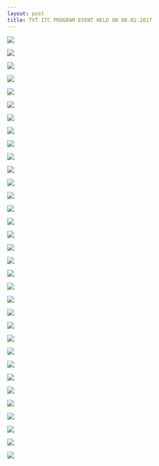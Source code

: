 ```yaml
---
layout: post
title: TVT ITC PROGRAM EVENT HELD ON 08.02.2017
---
```


<a href='https://photos.google.com/share/AF1QipNbS8B_jDcSlTAyd3jLQr-oWx5MZH4oCEWxRjOdXzPcTQYZTX1AvJQFkN-0NDl3yg?key=VkdXSUNLNEdydk94T3BFUmtwd0dvOGNNaGFSQjhn&source=ctrlq.org'><img src='https://lh3.googleusercontent.com/HW87rs7mxRB_flkB_ZX_MUhSJrVBu21znN7bbUlVimTZ6kZ6Q7q4ghwwQsbKmB9qqffuWe5rVRFoxkweUIrmOk4tVYfnFwGPXzaNqGtKbU6I5Y3_RYUy-zUpPKgbul-S-d_HHg' /></a>

<a href='https://photos.google.com/share/AF1QipNvsRFb7ON_G-dkWTK7AtiiIssq33BEdhDbm5KoJuAHgviMI2L1o2SGLUX4Edfemw?key=QXRUYnJjWkVNV1J4OXJ3a2VLaGRydldMWWlxelNB&source=ctrlq.org'><img src='https://lh3.googleusercontent.com/6j9tjcK-s_3LWrw5vm1rIy-YtujXt2BrERgcRrn4iZ8Zq-HfxpoImLE1HbKQ1qA1J6JqrIMJlT8XLP2_US7mYvcZkjOQt38QkrOcNetEd6wP08lhsGFJMPYKUTXIVx3nV8E4bQ' /></a>

<a href='https://photos.google.com/share/AF1QipNg8bZWH4y23NJLECkgjCHZ3E-33CmIaHs3NDvSiSugm3pF-RXhuTB8LWSiomqWWA?key=eWJIdEVBU3VXMUtuS2tGck0taXVmOURzZjNiV1dB&source=ctrlq.org'><img src='https://lh3.googleusercontent.com/PS77SDjSZIM0lyL8Bx2HK4OfCpe60iBN32B_v7IDK8pRYOF6amwruO9kuRFY0iAztUS1qA8lUZK9O1KUb_zKwdDyZMRqvr9qGQeKloCX4Wcy_4DI_lTaKaaGGO5q_ZD-k6i60Q' /></a>

<a href='https://photos.google.com/share/AF1QipNJ1f_er6-5TKSGq-m5Db8bibkFy8BPuumkbCzs5kEN_Qr7OOexdmzHtrTfQccgpg?key=b1VpM3h1OHY5WnJVMzhlcXRiS3NKS2h1NTBmMlRn&source=ctrlq.org'><img src='https://lh3.googleusercontent.com/xAgxncX5yx9C7-llyaSv_dcldxk4AFce9NjvvXqYt1nlWRruGbMQ4lQ6PV-w2BVOVeUjdkKqZZFMgpRkWrTK-MG4HZ4uKnEcFqVJzZv2WLntwhDhpE1b3U0jwDKN4bpRHcPLPA' /></a>

<a href='https://photos.google.com/share/AF1QipN4QePD160_v5ro5s3XPeHttCOSF6ekIjWj35HFn9cXyxkb8vLm1wLf1LeemBWrXw?key=TVUxV2otekY4QjRpcmpkdUhZU2R2U0w0dXJMQmNn&source=ctrlq.org'><img src='https://lh3.googleusercontent.com/MiTb_R7Oswe7UQ17o_CayTMxINh4OBPs_F0ZZBXtT-W6k1JT_WZ7GHp9XZPTd8Q1v20AXEltHAAhBjRrVHh60JHSETWmMZ_uZpykOpamQFj1mmAwAYpclWJhfSNnNdre4HkFMA' /></a>

<a href='https://photos.google.com/share/AF1QipMdt4W6N1WVqHfe9jk9AlqKRrgyRchqWfDH3Wbuk2QoG0uYt0WogNCHRa_5hoOuTQ?key=ZUZSX0l1RjFHWXlRZG05aC1fSElwYV9uamJxMExn&source=ctrlq.org'><img src='https://lh3.googleusercontent.com/5_0lvr7N_CxS4MG5zOcpyzQi_3XVXybu3DLawG9BoZZjk0UhXo2Ep5rU4bNz_fZKLMsDYPD5FC45hFqAmsZ9iUAQ74OAjlaM0QF9HnpCmVYAtY6zFU1RMbVCn0GMBhDxcjlzpQ' /></a>

<a href='https://photos.google.com/share/AF1QipP6OyuhffLtP5LcgtmzyaeelUUt-aaI88GP_rdfOb_hrYPVO_Z6qXSpmu7tDNbqGA?key=Tzl2d0R0TlJ6dUp4MENhN3RZNmstWTE3ZlFmWUdn&source=ctrlq.org'><img src='https://lh3.googleusercontent.com/1Da6BNTDMQwl8nLqaYhcjGBcUsXDkx-n2hYIcjTkxuIAwuUQE-TuI84Otc7Kdxcr3O0ZIKa1t0IIQWirCrFi9V-7q3X96nuW2FRNizWsb6Vuzoi08GzmTVQTHe2SCiNjfhR-pg' /></a>

<a href='https://photos.google.com/share/AF1QipNdVTpAiSkBuV0sMrKbfQfqj9Na4hqYJyJIP3HWwiOabE-uXHBv7CQwUge4PhwlvA?key=YnZVMlQ5RG5HZjJIUzgzMkV1VnVSSEpTRV9ic3VR&source=ctrlq.org'><img src='https://lh3.googleusercontent.com/SSWIAQcFifgSUc_QVNKJyf-DH4XBxj06dnyHIemtBQSiUwOGwU9aqlul2p9wM25AGBNxBw5LDiSu8T8X_jl7VP5oo5hJF04WoxQUllTYzE-dhHmhnAJh5lTPbCAZxh7djzjgEA' /></a>

<a href='https://photos.google.com/share/AF1QipO5nJ1RcPdLqwozqvST44MGde4-rS5Er2sZJcpVTPz2YMqjwpQM2VH9f644uccEKA?key=TXdjczJ0SWFmWUROSHNrZXZ1SXItbFdEVmFMUTV3&source=ctrlq.org'><img src='https://lh3.googleusercontent.com/zFHMNaGGmjtt8UzOwlaLiBcBvFIQGbZMsaZOw3k0RodysV-TqzNI5MbuI0LB63Tl6IZDyf1fP3lj0Ryzpx1_dc8laqlIALs7qmIggPPtd9qrxMEWhWp2llLDgvUaMn4xGo_xVQ' /></a>

<a href='https://photos.google.com/share/AF1QipMCWlNjzMkz8jNdED02BavFS-IYaR327KES4bV6RWDEj-5ROvYCtobU_WSz4z57lQ?key=U2REclFtLXhibHBzNENLQXdmamM2Y25rcGY4czJR&source=ctrlq.org'><img src='https://lh3.googleusercontent.com/O8aQPAOI74ijdg3ElUrLMBKhs1xEpg65x_Mo2nXdNHQW81HpanhFAqRICgZxoAsMWVh49UC9U4k27O5MdwH76hHVJptYTG1glZ-vVVy2ZCtPaUPW1_PFlq7u10q8iOuJgVARIA' /></a>

<a href='https://photos.google.com/share/AF1QipNVOQDeaFLQ9bca8e5sKtQN82qt_m6ubfF8xm0TKaCxbOttUqWYIENNt8LpI0Jg0w?key=MVdsMTVuRWVnN01RSXhWSGR2dEpTS2xSZzNDN0lR&source=ctrlq.org'><img src='https://lh3.googleusercontent.com/aw1u1lthucjavkudnaVAX8BwYp-dgQ5W5pViOKAj0ag92QbbTgGMPAWKTu-bFiumyTqOrI-W-ezGBozmy1_i1e6rDJxyLWvXPUFojuBpaWcupwl9AGjHkzyi70pQDUylflfAVw' /></a>

<a href='https://photos.google.com/share/AF1QipNKyml_GMtkZLmhsNY6_NfamBhkOdl5reiJEok8Lhr4AKu3s_YAYMoQX7TDzx7GSw?key=MjV3VmhOWEhqdERyc21ZZldRRUVrbWdxT1Q3Vy13&source=ctrlq.org'><img src='https://lh3.googleusercontent.com/KdN0d8SM0zyLjG_ga3jiySFuh-MIZ-ZC9dVl4YVlWO9wHCz2d-5ZB1pM13LzWebe8g21TZsDCzmyn14Vn30OLUI3XFnZL-cf4ZCYflX4sFbItvLZtcDVTJKYNGh-4orSpUUCuA' /></a>

<a href='https://photos.google.com/share/AF1QipOg-g3cTq0SVCkrpypOYusLu5s0th6ueeLctZAbRbu5b1BcAyFSQ4zltTP93zsc1w?key=d0NsUi03TWZpYXFpUlp5ZUdWYUVJR2NRSERrVjBR&source=ctrlq.org'><img src='https://lh3.googleusercontent.com/zL4OrIF9HMosW7j6RTY7fljmPrSEfR0dzzuwDKnf41lOa_150EJEGiw8GCqUjqinYfvQTA63Raa-sZJBBJP3wEWjJn8N0Ov4-Sa2Zh_nh_o-Jnb2BHUyN62uSfO-bbZSinvOjA' /></a>

<a href='https://photos.google.com/share/AF1QipPHat6QWF2RePhQlfUy_BW8g6gP3Du405DKhK7WapKSTO9n2HkUjBRJc0ssxkDN9Q?key=cFhoRnZ3U2ZKTU5GeEJZTVhZOTlTaUptam13UUlB&source=ctrlq.org'><img src='https://lh3.googleusercontent.com/0NU1Ctan5TQK90uB2neEnFeDooO19mCSoyV4apWNLwhAnAGoSyk6K4uLcrWYDdJ2kUkSguNpdXcJ5i7jRMuB1F2irzAd6JdKc0MVNKngoj2b783jvTl-SRV7hqOiWKn4NtxZkw' /></a>

<a href='https://photos.google.com/share/AF1QipPEHa3n7DitgEehVUntnxvqDfSVZCUY5naaBv3SF4h0nVpwAszeK2dO-DLiMFYc0A?key=TFA5ZTBnVGRmMEl3XzltVWdJbU1zTDFkanVOWDdR&source=ctrlq.org'><img src='https://lh3.googleusercontent.com/55h4BgXYYAEAkUJHfhxsDPEXCSwDyhzrluWH0UlwGEpNvUfovGswczZU8t2ZKD6DDX8-Qaj5wduIwvujzlHtItIBNPy7yi0Qzq5GXypzleWNoOMrGJ56DIq9fSJ_lr4uAEBnRw' /></a>

<a href='https://photos.google.com/share/AF1QipOrpxQXGk4df376wCAqKu9z3ks7G2CEJVkPZF9dZpqqgGyCZZAiCY3lnXGUwTTSgg?key=d05fU1JzVkVuNlZKdEJoTWQzWTg2N0IxLVAyXzZR&source=ctrlq.org'><img src='https://lh3.googleusercontent.com/BRBLTNQ-90cxyXLFWDf_bCJzJkEwzr9KQMyPSghw7GwTMi2a71wgVVU747btn8_3seY-RCE6CdXedz_7tD7uxhqlsodRpx_0UAPwZhKVqNTfKbwWLTEQ8DYjtkEs_F-EzyHO5Q' /></a>

<a href='https://photos.google.com/share/AF1QipMjh_c2Jm87y1L-JAW7PBtkqJFZx6GySZgVLHLzzAZ8fg1mWpAujkiRZbcVIvPuCg?key=RUxKOHBGbUVJX0tObUphbW0tRWZkTzk1SEtoWHJ3&source=ctrlq.org'><img src='https://lh3.googleusercontent.com/2lzutGWK0v2Y_6dkhMiUgrWcr__f0vcSJDzNKcghOIpTh2BzAwkgaXojM4FxVYeKkf0uzzINZ2ajcwiXkaS2bVULBc5vzLVjQkGI9VDAQi1ywoTFAFOXxc1-0r0jO_uP_EI0lg' /></a>

<a href='https://photos.google.com/share/AF1QipMYUGA6I1DlsjN_JKDkqeC-rh13t9RsF9j3sw0JppIfhInwFo0Gg24EE3JJ6GNz2Q?key=dll2R2FnOGZQQUlhRDlYXzBQU0w2aWZ1N0xKNzN3&source=ctrlq.org'><img src='https://lh3.googleusercontent.com/x8kIMpUfXZeTAQyJzjQdy-1Kl1V98FjWP79gLTUKeQad_wLouMsMYE6qK1O3md_3iW6sgoG13Xtehg4rrTOr_JjsV2DA4ffERqJYp5eZuqJJJDKERRgCA-p_qAUFEvwN0We6jQ' /></a>

<a href='https://photos.google.com/share/AF1QipOfI_u9-N9huEfEdWFBk4JTr361bWVGPBSUT2fPPAfGf4su6aTsctPXoN8E2RJTdw?key=WllwMHBKUkpoWDAtaWVJajFjXzJZN2xXM083QjNB&source=ctrlq.org'><img src='https://lh3.googleusercontent.com/JrnyB4IbxAjAu-Gd3_BNo_RiQhIJeftx1vxIcmoC66-skTUwLE-2sN4Ls1EoU78h2hbI0Ajkqan7WW2q6T7kdadjoYsl6yFwnRbN7egvn01oS0H1BACOZ3nAYDQocS5b28dWRQ' /></a>

<a href='https://photos.google.com/share/AF1QipM0qhbt_YT4Jd_1nB73Hu7WzpwRXe3ZX7m70JcrDYRg7gyXuEcS9oAv-I7Dsn5abg?key=RjVlNlJBTVUxS3RkcHVYelIzWTE3OThydGE4Rkdn&source=ctrlq.org'><img src='https://lh3.googleusercontent.com/5UDOXdiNlmTXhxfaH0amx4uGh33pASZyvR-5_cptTLbrT8pPgww8BVR2Xin2L9UjhHsOCUfgfVb52TRgM-Sx5T2pJgIUNRAF1xJBCORSfxfqYj1599LRBpUkkh3TcB1In9kZkQ' /></a>

<a href='https://photos.google.com/share/AF1QipNjmKFrwo_UQFe-DczMlLN3ai5KhkCB-24yi0I3HfmuM1kHBIRd9al3nBdoSlpd3Q?key=R01rdks3Q0szLWhBNDVsRi1hZXZ4UU1RSloxUm13&source=ctrlq.org'><img src='https://lh3.googleusercontent.com/kK0CX21r7_Ed3STXPuRwlkWoDlGBjlDfIBZKgAtsbI9bd7enE7w9upgmWXc8TNb9gxRlE4V8yayqdJ2gDxqzeAdXIjX4t4NovRfHdgk1nlPcmUyP__rT0jxtIn5AvqHjD0YdRA' /></a>

<a href='https://photos.google.com/share/AF1QipNzSu6NVwFHHIaBiNRrRFLhreJ2oyU8m8kY4uHijXVMBzkKT-s55b7oZic9xboX5Q?key=R3NnUWJNYUlkSFQtdGNlWUxYN201Q1V0c2J6NTN3&source=ctrlq.org'><img src='https://lh3.googleusercontent.com/LlxKqBfpxTXWs3N5Y1vXSu_7zA0EOwCfsO0_-KcQURBUguN7SQz5ZlMysYLOhJCTMnc4AU9-lg8_vtW46XZZp8KnJ-2yYOWYa91NjjDo6GkCd0lYRkZPua9MShd9mEmxyanFhA' /></a>

<a href='https://photos.google.com/share/AF1QipMzxYf-wanuvRqYAMA6hVrDKM9l5GY49l2H-tCqs2FaA1KMq5Sg_hZ9N97CbA4ehQ?key=bm41dkZpTHIzbGgwQk84eHA4ZHplaHJ6SjVwV1lB&source=ctrlq.org'><img src='https://lh3.googleusercontent.com/XV8LmDO4cAdXbw9QtxmOnyii9Yf2zyiwBaOMvHi1ngAZ6qL-1m1iIyZn3Zmh1SVcmavn5P6nGFjhglN6VmWEBJHyT2kX_a8ASo1sa_FDvrk2g28mJpIPw4boR6FUMHTZ85R3tw' /></a>

<a href='https://photos.google.com/share/AF1QipPqyhjXe8yZ-mM9RE52HzsOi1E60k7Rj-v6evEWkjHS5MlnV6jcVGcJ1UI0Dl7FUA?key=cG55Yzc1V21kSFRJYVJVOFR6SzZ3elYzdDBPTXJR&source=ctrlq.org'><img src='https://lh3.googleusercontent.com/3pk92-qYdkUXVQp_6FT7zI8E51_Jyn-SagtAVFkmgyWkKLNBvWEnvK26fSV60PsaskJxdQuwgxLIp9V1kq3oAkTVcBL6ls34mQc8yigNvQIRabTKP9u71OEzMBew-7w0R-P1Sw' /></a>

<a href='https://photos.google.com/share/AF1QipMIenjB7YjQNZk904udYBf8O4lsjKFkFTCpsqJ7jWb0tGsHWCJBuNhGEvH_iWW4Yg?key=azRZYjNyOU96WGkwb0ZTVkNTT2Z4ejZNUEg0VS13&source=ctrlq.org'><img src='https://lh3.googleusercontent.com/uyg5EB6-M4oB3vvyV2DiOKPChO51oauYA0CQ5NO12BNhZfj4ph5-I97fU2jOQ1A20Q7kXal4-4fy6ZYspplOcn_3rjqHwW4mUMv-G9Rj0jFX8iNS64k60afMSlaOHfE1XP48AA' /></a>

<a href='https://photos.google.com/share/AF1QipNYD6cmAaBjDY_tfqYRUt1WW-S_44m7ba8HpeSrNMOTNP1v69k0y0YDaGB1MTAxug?key=S014cHpuS3BEYm1OdjY5NkxyVlRoWm1xcVhTQ21n&source=ctrlq.org'><img src='https://lh3.googleusercontent.com/FP8djV78qUYDCxsDxl2p5SmqrRTmIaKt5GZmRoxZkha9xfFymfZ2dYkR9q1JF1d3Hk2cqHbPNWydbTXYJshj8FH3quJzR4fjK2LJ2I3zuHc-rD24cMwReKSac8OG_n3tKX0kVA' /></a>

<a href='https://photos.google.com/share/AF1QipOPOwwVPzGBelCHSZ6GYiTGoFndeJCgI1SdOYGFWfUQiyvId17ei7FU-6k6uUcqow?key=STRyc3I5SVNNcmNWSEljZjRfN0t3d2h3bGdqSnhB&source=ctrlq.org'><img src='https://lh3.googleusercontent.com/st0MFyj8B4nuPpYTJGDMhi1AM9HSViJ_N72l2DcOjy9OaVQOmcANYLw7UBlG-R2VgtI2h4r0mbOo8eb_9h5m2YBDw5JO0-rOHXo5CSqs76wVTlUEOYswUB19LJmhJ-6CEBNLIw' /></a>

<a href='https://photos.google.com/share/AF1QipNI8ahTvw5TfPE3EZgEea-krXD3MA5nS8_Qm-zu1I33q0ImQGVfMXGa9Mn7FCNsCA?key=MjVVaHBFRlB4RHZuSnQwTWJTUy1ldkRCQWtseGln&source=ctrlq.org'><img src='https://lh3.googleusercontent.com/yl4wJ0rtq-w7OgST2v-x4ubmPGsXYAk6PjG4IrgfJRxRsVHfht6D_PQWluCS7HK6sjgskFSekOyjWyNKGMPKeF9pFObnd1OihFYQOwDTICT31cdI5Dod3gEmByu-2hXm7dBfqg' /></a>

<a href='https://photos.google.com/share/AF1QipMcdFrhohFMURrBO5DZ1eSPF8Hr1BPjfbEivy7r_1JuUVkavYN9fdQuDZrve9loBA?key=eTBpa0pYS25GZzItblhPdTlSUzNjaElSZUhySmJR&source=ctrlq.org'><img src='https://lh3.googleusercontent.com/RVqWoNnKWssEPX6WUmSfX8FBiTMQIAZxGoF6jIImD6Szp0WkdmLDOCKyBmmbNJ0J5gQHx89LNtl2IF1OR3wubu1s4-L3lIOEV0efztIZ8F5QDSDD5LuooV3woc5TESy_izhE_g' /></a>

<a href='https://photos.google.com/share/AF1QipO395JWAZf5H_CkRRYCWXbZ0A3XjEBJ0HvuvtMU6vZVgCYXm5LkHChtv1aEGqNpgQ?key=aGJHNVNSSmVhVl9iNFFNdi1LaFYwMkNtcG1BUm13&source=ctrlq.org'><img src='https://lh3.googleusercontent.com/vT1LZ7xGf8M8vOue9mABW9_ztjzroHP5IiQjrqIWpkI22u_cOedg8znQyVAriH1aDNiRXZjMXQ7bK3fAc0Z3-ebMpbGihPAMVdKQfvF0Eqx36BjnbmCIbgMg9oFn6_BbuqgQdg' /></a>

<a href='https://photos.google.com/share/AF1QipOFeHKKWHjruSUN3jCtUiRMR10n-XV5H47vswfUYbw7vTwXpjD93GQcExrL06EANg?key=ZDhxT0RZSGNkRmtxdUY3VGlKYmdBWU5wRk9IZXhR&source=ctrlq.org'><img src='https://lh3.googleusercontent.com/yETGvF1k7E1qjWW8G3q2ynbDcFVkelpw-rtdq7amc40lskUwES8DYTMYw6tNYuBdqSIhBV4viFvmnPCEb-ovp_j8hOBB67K0oPaK1vOEonH6sRBaTNAMvQyfv0M80M3IShPcjQ' /></a>

<a href='https://photos.google.com/share/AF1QipNlPs9zC6-5yl7L1rqQKgLFLNkGZhQgOGab-EpWDjS0k-6kEtEqDtVAdq5BfOmOrg?key=NEc2LTZiel9wQ2xNemVCRUNJdk83RDlLVm80Z213&source=ctrlq.org'><img src='https://lh3.googleusercontent.com/pD4JNOnxaSKAZ2YgiI2voUc58hX859arsEgk0j3-x3FwpTdIM8X736BZ5s-WmkuazaaoaDS9r2DwRF76kKunZa-qkYrv5qlk2qQnbW3Ia4TAV18Nmp6uWXwSWoX6O_d_kj8hPQ' /></a>

<a href='https://photos.google.com/share/AF1QipOJPg4p9W5aOPvB2YyHHYsE0dlLNHTu2clTU5Od21NGDreM2MiSyvLQ-bYZnGYMXw?key=cXpYNWktbWtwZ1E5d051Sy0wdkZZXzN1X1pJendR&source=ctrlq.org'><img src='https://lh3.googleusercontent.com/SLM3R3u0Ve4Rt3lDf9KuJhfJQcrZoKroQUiV0DEPzuj3f97-WgsU9I2Om6LdMpUt_BJj1iWCxqvBiego6UyfhTXYCwWa6I6Amj_XgWcIjvkLYAFTHcGLKVlQBzOWHggbhkBKLw' /></a>

